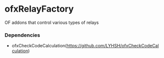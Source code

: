 # ofxRelayFactory
OF addons that control various types of relays

### Dependencies
- ofxCheckCodeCalculation(https://github.com/LYHSH/ofxCheckCodeCalculation)